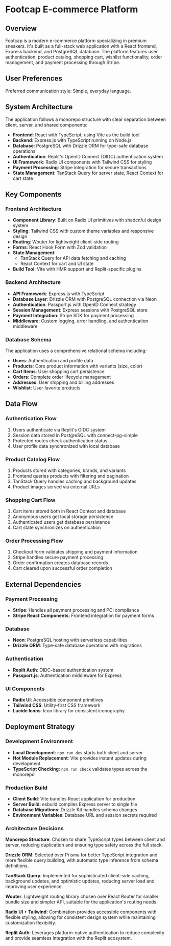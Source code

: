 # Footcap E-commerce Platform

## Overview

Footcap is a modern e-commerce platform specializing in premium sneakers. It's built as a full-stack web application with a React frontend, Express backend, and PostgreSQL database. The platform features user authentication, product catalog, shopping cart, wishlist functionality, order management, and payment processing through Stripe.

## User Preferences

Preferred communication style: Simple, everyday language.

## System Architecture

The application follows a monorepo structure with clear separation between client, server, and shared components:

- **Frontend**: React with TypeScript, using Vite as the build tool
- **Backend**: Express.js with TypeScript running on Node.js
- **Database**: PostgreSQL with Drizzle ORM for type-safe database operations
- **Authentication**: Replit's OpenID Connect (OIDC) authentication system
- **UI Framework**: Radix UI components with Tailwind CSS for styling
- **Payment Processing**: Stripe integration for secure transactions
- **State Management**: TanStack Query for server state, React Context for cart state

## Key Components

### Frontend Architecture
- **Component Library**: Built on Radix UI primitives with shadcn/ui design system
- **Styling**: Tailwind CSS with custom theme variables and responsive design
- **Routing**: Wouter for lightweight client-side routing
- **Forms**: React Hook Form with Zod validation
- **State Management**: 
  - TanStack Query for API data fetching and caching
  - React Context for cart and UI state
- **Build Tool**: Vite with HMR support and Replit-specific plugins

### Backend Architecture
- **API Framework**: Express.js with TypeScript
- **Database Layer**: Drizzle ORM with PostgreSQL connection via Neon
- **Authentication**: Passport.js with OpenID Connect strategy
- **Session Management**: Express sessions with PostgreSQL store
- **Payment Integration**: Stripe SDK for payment processing
- **Middleware**: Custom logging, error handling, and authentication middleware

### Database Schema
The application uses a comprehensive relational schema including:
- **Users**: Authentication and profile data
- **Products**: Core product information with variants (size, color)
- **Cart Items**: User shopping cart persistence
- **Orders**: Complete order lifecycle management
- **Addresses**: User shipping and billing addresses
- **Wishlist**: User favorite products

## Data Flow

### Authentication Flow
1. Users authenticate via Replit's OIDC system
2. Session data stored in PostgreSQL with connect-pg-simple
3. Protected routes check authentication status
4. User profile data synchronized with local database

### Product Catalog Flow
1. Products stored with categories, brands, and variants
2. Frontend queries products with filtering and pagination
3. TanStack Query handles caching and background updates
4. Product images served via external URLs

### Shopping Cart Flow
1. Cart items stored both in React Context and database
2. Anonymous users get local storage persistence
3. Authenticated users get database persistence
4. Cart state synchronizes on authentication

### Order Processing Flow
1. Checkout form validates shipping and payment information
2. Stripe handles secure payment processing
3. Order confirmation creates database records
4. Cart cleared upon successful order completion

## External Dependencies

### Payment Processing
- **Stripe**: Handles all payment processing and PCI compliance
- **Stripe React Components**: Frontend integration for payment forms

### Database
- **Neon**: PostgreSQL hosting with serverless capabilities
- **Drizzle ORM**: Type-safe database operations with migrations

### Authentication
- **Replit Auth**: OIDC-based authentication system
- **Passport.js**: Authentication middleware for Express

### UI Components
- **Radix UI**: Accessible component primitives
- **Tailwind CSS**: Utility-first CSS framework
- **Lucide Icons**: Icon library for consistent iconography

## Deployment Strategy

### Development Environment
- **Local Development**: `npm run dev` starts both client and server
- **Hot Module Replacement**: Vite provides instant updates during development
- **TypeScript Checking**: `npm run check` validates types across the monorepo

### Production Build
- **Client Build**: Vite bundles React application for production
- **Server Build**: esbuild compiles Express server to single file
- **Database Migrations**: Drizzle Kit handles schema changes
- **Environment Variables**: Database URL and session secrets required

### Architecture Decisions

**Monorepo Structure**: Chosen to share TypeScript types between client and server, reducing duplication and ensuring type safety across the full stack.

**Drizzle ORM**: Selected over Prisma for better TypeScript integration and more flexible query building, with automatic type inference from schema definitions.

**TanStack Query**: Implemented for sophisticated client-side caching, background updates, and optimistic updates, reducing server load and improving user experience.

**Wouter**: Lightweight routing library chosen over React Router for smaller bundle size and simpler API, suitable for the application's routing needs.

**Radix UI + Tailwind**: Combination provides accessible components with flexible styling, allowing for consistent design system while maintaining customization flexibility.

**Replit Auth**: Leverages platform-native authentication to reduce complexity and provide seamless integration with the Replit ecosystem.